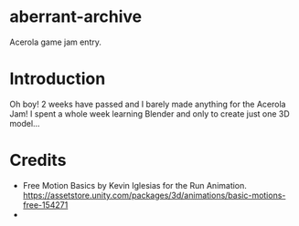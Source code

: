 # aberrant-archive
Acerola game jam entry.

# Introduction
Oh boy! 2 weeks have passed and I barely made anything for the Acerola Jam!
I spent a whole week learning Blender and only to create just one 3D model...

# Credits
- Free Motion Basics by Kevin Iglesias for the Run Animation. https://assetstore.unity.com/packages/3d/animations/basic-motions-free-154271
- 